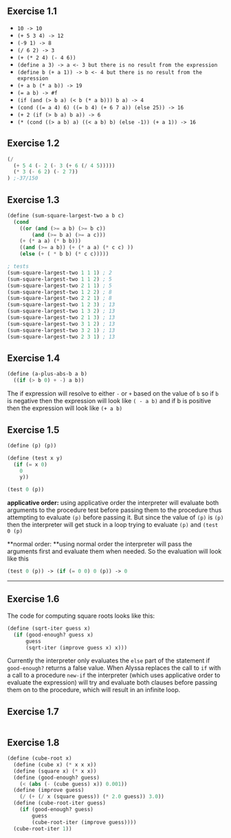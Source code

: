## Exercise 1.1

* `10 -> 10`
* `(+ 5 3 4) -> 12`
* `(-9 1) -> 8`
* `(/ 6 2) -> 3`
* `(+ (* 2 4) (- 4 6))`
* `(define a 3) -> a <- 3 but there is no result from the expression`
* `(define b (+ a 1)) -> b <- 4 but there is no result from the expression`
* `(+ a b (* a b)) -> 19`
* `(= a b) -> #f`
* `(if (and (> b a) (< b (* a b))) b a) -> 4`
* `(cond ((= a 4) 6) ((= b 4) (+ 6 7 a)) (else 25)) -> 16`
* `(+ 2 (if (> b a) b a)) -> 6`
* `(* (cond ((> a b) a) ((< a b) b) (else -1)) (+ a 1)) -> 16`

## Exercise 1.2

```scheme
(/ 
  (+ 5 4 (- 2 (- 3 (+ 6 (/ 4 5))))) 
  (* 3 (- 6 2) (- 2 7))
) ;-37/150
```

## Exercise 1.3

```scheme
(define (sum-square-largest-two a b c)
  (cond
    ((or (and (>= a b) (>= b c))
        (and (>= b a) (>= a c)))
    (+ (* a a) (* b b)))
    ((and (>= a b)) (+ (* a a) (* c c) ))
    (else (+ ( * b b) (* c c)))))

; tests
(sum-square-largest-two 1 1 1) ; 2
(sum-square-largest-two 1 1 2) ; 5
(sum-square-largest-two 2 1 1) ; 5
(sum-square-largest-two 1 2 2) ; 8
(sum-square-largest-two 2 2 1) ; 8
(sum-square-largest-two 1 2 3) ; 13
(sum-square-largest-two 1 3 2) ; 13
(sum-square-largest-two 2 1 3) ; 13
(sum-square-largest-two 3 1 2) ; 13
(sum-square-largest-two 3 2 1) ; 13
(sum-square-largest-two 2 3 1) ; 13
```

## Exercise 1.4

```scheme
(define (a-plus-abs-b a b)
  ((if (> b 0) + -) a b))
```

The if expression will resolve to either `-` or `+` based on the value of `b` so if `b` is negative then the expression will look like `( - a b)` and if b is positive then the expression will look like `(+ a b)`

## Exercise 1.5

```scheme
(define (p) (p))

(define (test x y)
  (if (= x 0) 
    0
    y))

(test 0 (p))
```

**applicative order:** using applicative order the interpreter will evaluate both arguments to the procedure test before passing them to the procedure thus attempting to evaluate `(p)` before passing it. But since the value of `(p)` is `(p)` then the interpreter will get stuck in a loop trying to evaluate `(p)` and `(test 0 (p)`

**normal order: **using normal order the interpreter will pass the arguments first and evaluate them when needed. So the evaluation will look like this

```scheme
(test 0 (p)) -> (if (= 0 0) 0 (p)) -> 0
```

---

## Exercise 1.6

The code for computing square roots looks like this:

```scheme
(define (sqrt-iter guess x)
  (if (good-enough? guess x)
      guess
      (sqrt-iter (improve guess x) x)))
```

Currently the interpreter only evaluates the `else` part of the statement if `good-enough?` returns a false value. When Alyssa replaces the call to `if` with a call to a procedure `new-if` the interpreter \(which uses applicative order to evaluate the expression\) will try and evaluate both clauses before passing them on to the procedure, which will result in an infinite loop.

## Exercise 1.7

```scheme

```

## Exercise 1.8

```scheme
(define (cube-root x)
  (define (cube x) (* x x x))
  (define (square x) (* x x))
  (define (good-enough? guess)
    (< (abs (- (cube guess) x)) 0.001))
  (define (improve guess)
    (/ (+ (/ x (square guess)) (* 2.0 guess)) 3.0))
  (define (cube-root-iter guess)
    (if (good-enough? guess)
        guess
        (cube-root-iter (improve guess))))
  (cube-root-iter 1))
```



